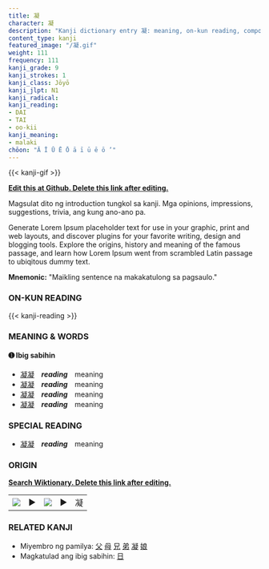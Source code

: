 ```yaml
---
title: 凝
character: 凝
description: "Kanji dictionary entry 凝: meaning, on-kun reading, compounds, origin, related kanji"
content_type: kanji
featured_image: "/凝.gif"
weight: 111
frequency: 111
kanji_grade: 9
kanji_strokes: 1
kanji_class: Jōyō
kanji_jlpt: N1
kanji_radical: 
kanji_reading: 
- DAI
- TAI
- oo-kii
kanji_meaning:
- malaki
chōon: "Ā Ī Ū Ē Ō ā ī ū ē ō ’"
---
```

[//]: # (Don't edit the line below. Kanji animated GIF code is automatically generated.)
{{< kanji-gif >}}

[//]: # (Edit below this line.)

**[Edit this at Github. Delete this link after editing.](https://github.com/tim0g/tim/tree/main/content/kanji/凝/index.md)**

Magsulat dito ng introduction tungkol sa kanji. Mga opinions, impressions, suggestions, trivia, ang kung ano-ano pa.

Generate Lorem Ipsum placeholder text for use in your graphic, print and web layouts, and discover plugins for your favorite writing, design and blogging tools. Explore the origins, history and meaning of the famous passage, and learn how Lorem Ipsum went from scrambled Latin passage to ubiqitous dummy text.
 
**Mnemonic:** "Maikling sentence na makakatulong sa pagsaulo."

### ON-KUN READING

[//]: # (Don't edit the line below. ON-KUN READING code is automatically generated.)
{{< kanji-reading >}}

### MEANING & WORDS

#### ➊ **Ibig sabihin**
  - [凝](../凝)[凝](../凝)　***reading***　meaning
  - [凝](../凝)[凝](../凝)　***reading***　meaning
  - [凝](../凝)[凝](../凝)　***reading***　meaning
  - [凝](../凝)[凝](../凝)　***reading***　meaning

### SPECIAL READING
  - [凝](../凝)[凝](../凝)　***reading***　meaning

### ORIGIN

**[Search Wiktionary. Delete this link after editing.](https://wiktionary.org/wiki/凝)**
<table class="kanji-table"><tr><td>
<img src="60px-凝-bronze.svg.png">
</td><td>▶</td><td>
<img src="60px-凝-oracle.svg.png">
</td><td>▶</td>
<td class="kanji-origin">凝</td>
</tr></table>

### RELATED KANJI
- Miyembro ng pamilya: [父](../父) [母](../母) [兄](../兄) [弟](../弟) [凝](../凝) [娘](../娘)
- Magkatulad ang ibig sabihin: [日](../日)

